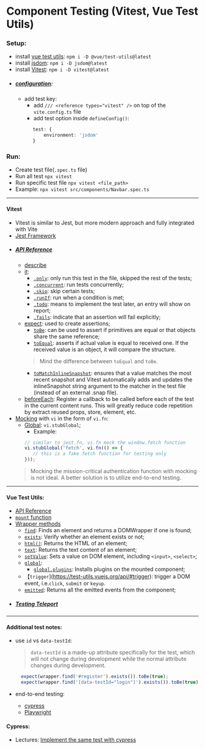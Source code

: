 Component Testing (Vitest, Vue Test Utils)
==============================================


### Setup:
- install [vue test utils](https://test-utils.vuejs.org/): `npm i -D @vue/test-utils@latest`
- install [jsdom](https://github.com/jsdom/jsdom#readme): `npm i -D jsdom@latest`
- install [Vitest](https://vitest.dev/): `npm i -D vitest@latest`
- ##### [configuration](https://vitest.dev/guide/#configuring-vitest):
  - add test key:
    - add `/// <reference types="vitest" />` on top of the `vite.config.ts` file
    - add test option inside `defineConfig()`:
    ```typescript
       test: {
           environment: 'jsdom'
       }
    ```
### Run:
- Create test file(`.spec.ts` file)
- Run all test `npx vitest`
- Run specific test file `npx vitest <file_path>`
- Example: `npx vitest src/components/Navbar.spec.ts`

----------------------------------------------------
#### Vitest
- Vitest is similar to Jest, but more modern approach and fully integrated with Vite
- [Jest Framework](https://jestjs.io/)
- ##### [API Reference](https://vitest.dev/api/)
  - [describe](https://vitest.dev/api/#describe)
  - [it](https://vitest.dev/api/#test):
      - [`.only`](https://vitest.dev/api/#test-only): only run this test in the file, skipped the rest of the tests;
      - [`.concurrent`](https://vitest.dev/api/#test-concurrent): run tests concurrently;
      - [`.skip`](https://vitest.dev/api/#test-skip): skip certain tests;
      - [`.runIf`](https://vitest.dev/api/#test-runif): run when a condition is met;
      - [`.todo`](https://vitest.dev/api/#test-todo): means to implement the test later, an entry will show on report;
      - [`.fails`](https://vitest.dev/api/#test-fails): indicate that an assertion will fail explicitly;
  - [expect](https://vitest.dev/api/#expect): used to create assertions;
    - [`toBe`](https://vitest.dev/api/#tobe): can be used to assert if primitives are equal or that objects share the same reference;
    - [`toEqual`](https://vitest.dev/api/#toequal): asserts if actual value is equal to received one. If the received value is an object, it will compare the structure.
    > Mind the difference between `toEqual` and `toBe`.
    - [`toMatchInlineSnapshot`](https://vitest.dev/api/#tomatchinlinesnapshot): ensures that a value matches the most recent snapshot and Vitest automatically adds and updates the inlineSnapshot string argument to the matcher in the test file (instead of an external .snap file).
  - [beforeEach](https://vitest.dev/api/#beforeeach): Register a callback to be called before each of the test in the current content runs. This will greatly reduce code repetition by extract reused props, store, element, etc.
- [Mocking](https://vitest.dev/guide/mocking.html) with `vi` in the form of `vi.fn`:
  - [Global](https://vitest.dev/guide/mocking.html#globals): `vi.stubGlobal`;
    - Example:
    ```typescript
    // similar to jest.fn, vi.fn mock the window.fetch function
    vi.stubGlobal('fetch', vi.fn(() => {
       // this is a fake fetch function for testing only
    }));
    ```
  > Mocking the  mission-critical authentication function with mocking is not ideal. A better solution is to utilize end-to-end testing.
  

----------------------------------------------------
#### Vue Test Utils:
- [API Reference](https://test-utils.vuejs.org/api/)
- [`mount` function](https://test-utils.vuejs.org/api/#mount)
- [Wrapper methods](https://test-utils.vuejs.org/api/#wrapper-methods)
  - [`find`](https://test-utils.vuejs.org/api/#find): Finds an element and returns a DOMWrapper if one is found;
  - [`exists`](https://test-utils.vuejs.org/api/#exists): Verify whether an element exists or not;
  - [`html()`](https://test-utils.vuejs.org/api/#html): Returns the HTML of an element;
  - [`text`](https://test-utils.vuejs.org/api/#text): Returns the text content of an element;
  - [`setValue`](https://test-utils.vuejs.org/api/#setvalue): Sets a value on DOM element, including `<input>`, `<select>`;
  - [`global`](https://test-utils.vuejs.org/api/#global):
    - [`global.plugins`](https://test-utils.vuejs.org/api/#global-plugins): Installs plugins on the mounted component;
  - 【`trigger`](https://test-utils.vuejs.org/api/#trigger): trigger a DOM event, i.e.`click`, `submit` or `keyup`.
  - [`emitted`](https://test-utils.vuejs.org/api/#emitted): Returns all the emitted events from the component;
- ##### [Testing Teleport](https://test-utils.vuejs.org/guide/advanced/teleport.html)
________________________________________________________
#### Additional test notes:
- use `id` vs `data-testId`:
  > `data-testId` is a made-up attribute specifically for the test, which will not change during development while the normal attribute changes during development.
   ```Typescript
     expect(wrapper.find('#register').exists()).toBe(true);
     expect(wrapper.find('[data-testId="login"]').exists()).toBe(true);
   ```

- end-to-end testing:
  - [cypress](https://www.cypress.io/)
  - [Playwright](https://playwright.dev/)

#### Cypress:
- Lectures: [Implement the same test with cypress](https://www.youtube.com/watch?v=nLBwVOJDT1I)
